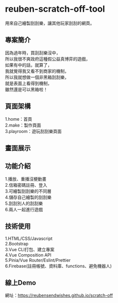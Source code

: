 # reuben-scratch-off-tool

用來自己繪製刮刮樂，讓其他玩家刮刮的網頁。

## 專案簡介

因為過年時，買刮刮樂沒中，<br>
所以我很不爽政府這種假公益真博弈的遊戲，<br>
如果有中的話，就算了，<br>
我就覺得我又看不到商家的機制，<br>
所以我就想做一個非黑箱刮刮樂，<br>
就是表面上看得到機制，<br>
雖然還是可以黑箱啦！<br>

## 頁面架構

1.home：首頁<br>
2.make：製作頁面<br>
3.playroom：遊玩刮刮樂頁面<br>

## 畫面展示

## 功能介紹

1.播放、重播沒梗動畫<br>
2.信箱密碼註冊、登入<br>
3.可繪製刮刮樂的不同層<br>
4.儲存自己繪製的刮刮樂<br>
5.刮刮別人的刮刮樂<br>
6.兩人一起進行遊戲<br>

## 技術使用

1.HTML/CSS/Javascript<br>
2.Bootstrap<br>
3.Vue CLI打包、建立專案<br>
4.Vue Composition API<br>
5.Pinia/Vue Router/Eslint/Prettier<br>
6.Firebase(註冊帳號、資料庫、functions、避免機器人)<br>

## 線上Demo

網址：<a href="https://reubensendwishes.github.io/scratch-off">https://reubensendwishes.github.io/scratch-off</a>
 


